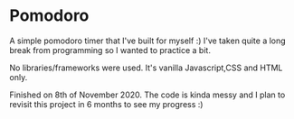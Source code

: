 # Pomodoro
A simple pomodoro timer that I've built for myself :) I've taken quite a long break from programming so I wanted to practice a bit.

No libraries/frameworks were used. It's vanilla Javascript,CSS and HTML only.

Finished on 8th of November 2020.
The code is kinda messy and I plan to revisit this project in 6 months to see my progress :)

